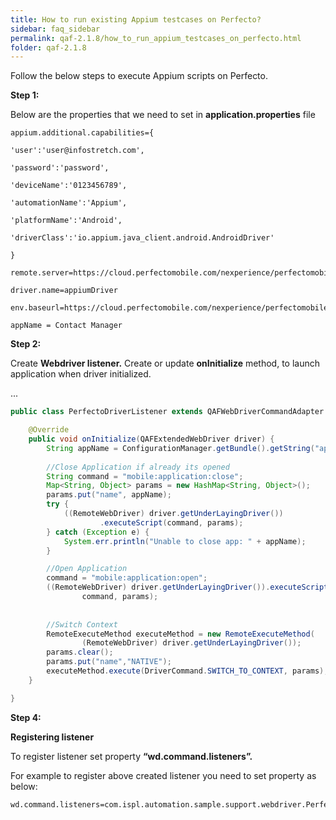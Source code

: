```yaml
---
title: How to run existing Appium testcases on Perfecto?
sidebar: faq_sidebar
permalink: qaf-2.1.8/how_to_run_appium_testcases_on_perfecto.html
folder: qaf-2.1.8
---
```


Follow the below steps to execute Appium scripts on Perfecto.

**Step 1:**

Below are the properties that we need to set in **application.properties** file

```properties
appium.additional.capabilities={

'user':'user@infostretch.com',

'password':'password',

'deviceName':'0123456789',

'automationName':'Appium',

'platformName':'Android',

'driverClass':'io.appium.java_client.android.AndroidDriver'

}
```

```properties
remote.server=https://cloud.perfectomobile.com/nexperience/perfectomobile/wd/hub

driver.name=appiumDriver

env.baseurl=https://cloud.perfectomobile.com/nexperience/perfectomobile/wd/hub

appName = Contact Manager
```

**Step 2:**

Create **Webdriver listener.** Create or update **onInitialize** method, to launch application when driver initialized.

...

```java
public class PerfectoDriverListener extends QAFWebDriverCommandAdapter {

    @Override
    public void onInitialize(QAFExtendedWebDriver driver) {
        String appName = ConfigurationManager.getBundle().getString("appName");
        
        //Close Application if already its opened
        String command = "mobile:application:close";
        Map<String, Object> params = new HashMap<String, Object>();
        params.put("name", appName);
        try {
            ((RemoteWebDriver) driver.getUnderLayingDriver())
                    .executeScript(command, params);
        } catch (Exception e) {
            System.err.println("Unable to close app: " + appName);
        }

        //Open Application
        command = "mobile:application:open";
        ((RemoteWebDriver) driver.getUnderLayingDriver()).executeScript(
                command, params);
        
        
        //Switch Context
        RemoteExecuteMethod executeMethod = new RemoteExecuteMethod(
                (RemoteWebDriver) driver.getUnderLayingDriver());
        params.clear();
        params.put("name","NATIVE");
        executeMethod.execute(DriverCommand.SWITCH_TO_CONTEXT, params);
    }

}
```
 

**Step 4:**

**Registering listener**

To register listener set property **“wd.command.listeners”.**

For example to register above created listener you need to set property as below:

```properties
wd.command.listeners=com.ispl.automation.sample.support.webdriver.PerfectoDriverListener
```

 
